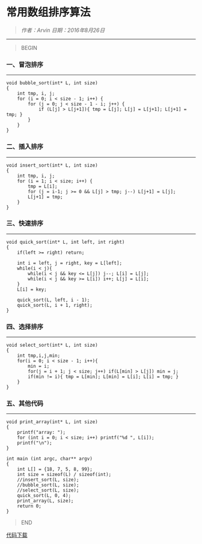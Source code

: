 
# 常用数组排序算法

> *作者：Arvin 日期：2016年8月26日*

---------------------------------

>BEGIN

### 一、冒泡排序
---------------------------------
    void bubble_sort(int* L, int size)
    {
        int tmp, i, j;
        for (i = 0; i < size - 1; i++) {
            for (j = 0; j < size - 1 - i; j++) {
                if (L[j] > L[j+1]){ tmp = L[j]; L[j] = L[j+1]; L[j+1] = tmp; }
            }
        }
    }
    
### 二、插入排序
---------------------------------
    void insert_sort(int* L, int size)
    {
	    int tmp, i, j;
	    for (i = 1; i < size; i++) {
		    tmp = L[i];
		    for (j = i-1; j >= 0 && L[j] > tmp; j--) L[j+1] = L[j];
		    L[j+1] = tmp;
	    }
    }

### 三、快速排序
---------------------------------
    void quick_sort(int* L, int left, int right)
    {
        if(left >= right) return;
        
        int i = left, j = right, key = L[left];
        while(i < j){
            while(i < j && key <= L[j]) j--; L[i] = L[j];
            while(i < j && key >= L[i]) i++; L[j] = L[i];
        }
        L[i] = key;
        
        quick_sort(L, left, i - 1);
        quick_sort(L, i + 1, right);
    }

### 四、选择排序
---------------------------------
    void select_sort(int* L, int size)
    {
        int tmp,i,j,min;
        for(i = 0; i < size - 1; i++){
            min = i;
            for(j = i + 1; j < size; j++) if(L[min] > L[j]) min = j;
            if(min != i){ tmp = L[min]; L[min] = L[i]; L[i] = tmp; }
        }
    }

### 五、其他代码
---------------------------------
    void print_array(int* L, int size) 
    {
	    printf("array: ");
	    for (int i = 0; i < size; i++) printf("%d ", L[i]);
	    printf("\n");
    }

    int main (int argc, char** argv) 
    {
	    int L[] = {18, 7, 5, 8, 99};
	    int size = sizeof(L) / sizeof(int);
	    //insert_sort(L, size);
        //bubble_sort(L, size);
        //select_sort(L, size);
        quick_sort(L, 0, 4);
        print_array(L, size);
	    return 0;
    }

>END

[代码下载](documents/array_sort.zip)

